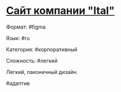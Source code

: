 # [Сайт компании "Ital"](https://dianazhusupbek.github.io/ital/)

Формат: #figma

Язык: #ru

Категория: #корпоративный

Сложность: #легкий

Легкий, лаконичный дизайн.

 #адаптив
